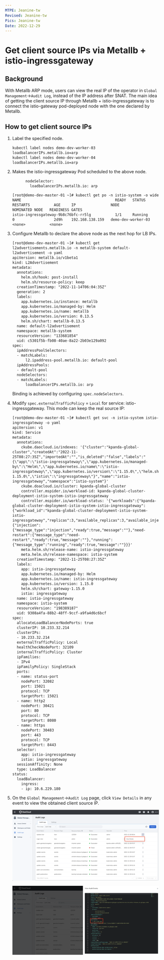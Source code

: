 ```yaml
---
MTPE: Jeanine-tw
Revised: Jeanine-tw
Pics: Jeanine-tw
Date: 2022-12-29
---
```


# Get client source IPs via Metallb + istio-ingressgateway

## Background

With Metallb ARP mode, users can view the real IP of the operator in `Global Management`->`Audit Log`, instead of the IP address after SNAT. The main idea of getting the client source IP through Metallb + istio-ingressgateway is to connect the istio-gateway pod-deployed
node with the one declared by Metallb.

## How to get client source IPs

1. Label the specified node.

    ```shell
    kubectl label nodes demo-dev-worker-03 loadbalancerIPs.metallb.io=arp
    kubectl label nodes demo-dev-worker-04 loadbalancerIPs.metallb.io=arp
    ```

2. Makes the istio-ingressgateway Pod scheduled to the above node.

    ```shell
          nodeSelector:
            loadbalancerIPs.metallb.io: arp
    ```

    ```shell
    [root@demo-dev-master-01 ~]# kubectl get po -n istio-system -o wide
    NAME                                           READY   STATUS             RESTARTS           AGE     IP                NODE                 NOMINATED NODE   READINESS GATES
    istio-ingressgateway-9b8c76bfc-rr5lg           1/1     Running            0                  2d9h    192.168.138.159   demo-dev-worker-03   <none>           <none>
    ```

3. Configure Metallb to declare the above node as the next hop for LB IPs.

    ```shell
    [root@demo-dev-master-01 ~]# kubectl get l2advertisements.metallb.io -n metallb-system default-l2advertisement -o yaml
    apiVersion: metallb.io/v1beta1
    kind: L2Advertisement
    metadata:
      annotations:
        helm.sh/hook: post-install
        helm.sh/resource-policy: keep
      creationTimestamp: "2022-11-14T06:04:35Z"
      generation: 2
      labels:
        app.kubernetes.io/instance: metallb
        app.kubernetes.io/managed-by: Helm
        app.kubernetes.io/name: metallb
        app.kubernetes.io/version: 0.13.5
        helm.sh/chart: metallb-0.13.5
      name: default-l2advertisement
      namespace: metallb-system
      resourceVersion: "133681854"
      uid: c5301f5b-fb08-40ae-8a22-2b03e129a092
    spec:
      ipAddressPoolSelectors:
      - matchLabels:
          l2.ipaddress-pool.metallb.io: default-pool
      ipAddressPools:
      - default-pool
      nodeSelectors: 
      - matchLabels:
          loadbalancerIPs.metallb.io: arp
    ```

    Binding is achieved by configuring `spec.nodeSelectors`.

4. Modify `spec.externalTrafficPolicy` = `Local` for service: istio-ingressgateway. This mode can keep the real source IP:

    ```shell
    [root@demo-dev-master-01 ~]# kubectl get svc -n istio-system istio-ingressgateway -o yaml
    apiVersion: v1
    kind: Service
    metadata:
      annotations:
        ckube.daocloud.io/indexes: '{"cluster":"kpanda-global-cluster","createdAt":"2022-11-25T08:27:35Z","importedAt":"","is_deleted":"false","labels":"{\"app\":\"istio-ingressgateway\",\"app.kubernetes.io/managed-by\":\"Helm\",\"app.kubernetes.io/name\":\"istio-ingressgateway\",\"app.kubernetes.io/version\":\"1.15.0\",\"helm.sh/chart\":\"gateway-1.15.0\",\"istio\":\"ingressgateway\"}","name":"istio-ingressgateway","namespace":"istio-system"}'
        ckube.doacloud.io/cluster: kpanda-global-cluster
        controller.mspider.io/workload-id: kpanda-global-cluster-deployment-istio-system-istio-ingressgateway
        controller.mspider.io/workload-status: '{"workloads":{"kpanda-global-cluster-deployment-istio-system-istio-ingressgateway":{"workload_id":"kpanda-global-cluster-deployment-istio-system-istio-ingressgateway","replicas":3,"available_replicas":3,"available_injected_replicas":3,"injected":true,"needs_restart":false,"running":true}},"diag_messages":{"injection":{"message_type":"injection","ready":true,"message":""},"need-restart":{"message_type":"need-restart","ready":true,"message":""},"running":{"message_type":"running","ready":true,"message":""}}}'
        meta.helm.sh/release-name: istio-ingressgateway
        meta.helm.sh/release-namespace: istio-system
      creationTimestamp: "2022-11-25T08:27:35Z"
      labels:
        app: istio-ingressgateway
        app.kubernetes.io/managed-by: Helm
        app.kubernetes.io/name: istio-ingressgateway
        app.kubernetes.io/version: 1.15.0
        helm.sh/chart: gateway-1.15.0
        istio: ingressgateway
      name: istio-ingressgateway
      namespace: istio-system
      resourceVersion: "198389187"
      uid: 9308a4fa-88b2-48ff-9ccf-a9fa4d6c6bcf
    spec:
      allocateLoadBalancerNodePorts: true
      clusterIP: 10.233.32.214
      clusterIPs:
      - 10.233.32.214
      externalTrafficPolicy: Local
      healthCheckNodePort: 32109
      internalTrafficPolicy: Cluster
      ipFamilies:
      - IPv4
      ipFamilyPolicy: SingleStack
      ports:
      - name: status-port
        nodePort: 32082
        port: 15021
        protocol: TCP
        targetPort: 15021
      - name: http2
        nodePort: 30421
        port: 80
        protocol: TCP
        targetPort: 8080
      - name: https
        nodePort: 30483
        port: 443
        protocol: TCP
        targetPort: 8443
      selector:
        app: istio-ingressgateway
        istio: ingressgateway
      sessionAffinity: None
      type: LoadBalancer
    status:
      loadBalancer:
        ingress:
        - ip: 10.6.229.180
    ```

5. On the `Global Management`->`Audit Log` page, click `View Details` in any event to view the obtained client source IP.

    ![source-ip-1](../../images/source-ip-1.png)

    ![source-ip-2](../../images/source-ip-2.png)
